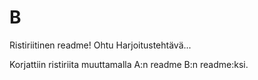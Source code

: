 ﻿# B
Ristiriitinen readme!
Ohtu Harjoitustehtävä...

Korjattiin ristiriita muuttamalla A:n readme B:n readme:ksi.